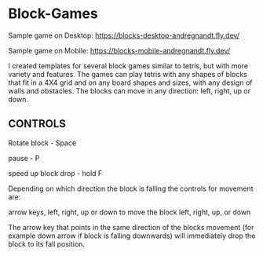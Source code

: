 # Block-Games

Sample game on Desktop: https://blocks-desktop-andregnandt.fly.dev/

Sample game on Mobile: https://blocks-mobile-andregnandt.fly.dev/

I created templates for several block games similar to tetris, but with more variety and features. The games can play tetris with any shapes of blocks that fit in a 4X4 grid and on any board shapes and sizes, with any design of walls and obstacles. The blocks can move in any direction: left, right, up or down.

CONTROLS
---------------

Rotate block - Space

pause - P

speed up block drop - hold F

Depending on which direction the block is falling the controls for movement are:

arrow keys, left, right, up or down to move the block left, right, up, or down

The arrow key that points in the same direction of the blocks movement (for example down arrow if block is falling downwards) will immediately drop the block to its fall position.
